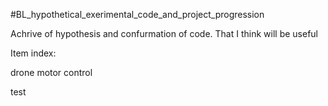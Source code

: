 #BL_hypothetical_exerimental_code_and_project_progression


Achrive of hypothesis and confurmation of code. 
That I think will be useful

Item index:

drone motor control

  test
